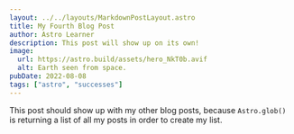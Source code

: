 ```yaml
---
layout: ../../layouts/MarkdownPostLayout.astro
title: My Fourth Blog Post
author: Astro Learner
description: This post will show up on its own!
image: 
  url: https://astro.build/assets/hero_NkT0b.avif
  alt: Earth seen from space.
pubDate: 2022-08-08
tags: ["astro", "successes"]
---
```

This post should show up with my other blog posts, because `Astro.glob()` is returning a list of all my posts in order to create my list.